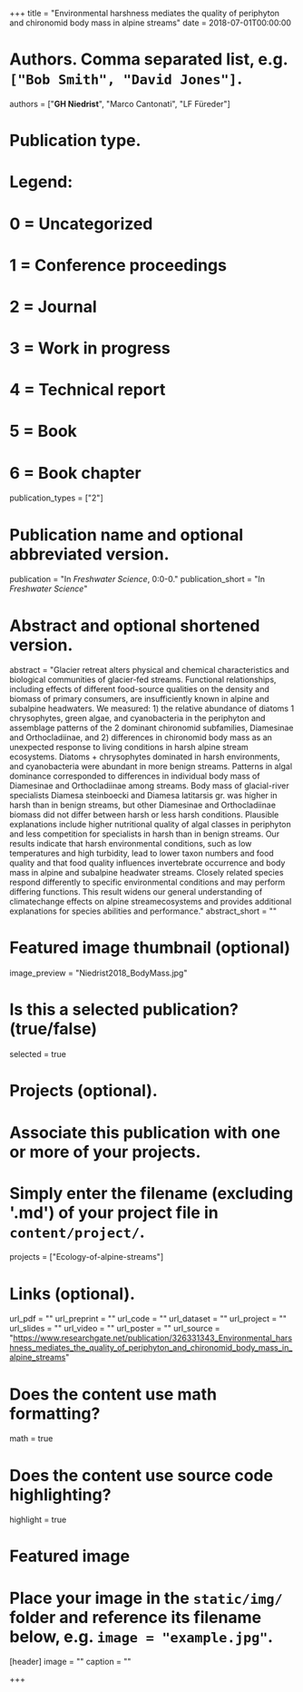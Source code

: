 +++
title = "Environmental harshness mediates the quality of periphyton and chironomid body mass in alpine streams"
date = 2018-07-01T00:00:00

# Authors. Comma separated list, e.g. `["Bob Smith", "David Jones"]`.
authors = ["**GH Niedrist**", "Marco Cantonati", "LF Füreder"]

# Publication type.
# Legend:
# 0 = Uncategorized
# 1 = Conference proceedings
# 2 = Journal
# 3 = Work in progress
# 4 = Technical report
# 5 = Book
# 6 = Book chapter
publication_types = ["2"]

# Publication name and optional abbreviated version.
publication = "In *Freshwater Science*, 0:0-0."
publication_short = "In *Freshwater Science*"

# Abstract and optional shortened version.
abstract = "Glacier retreat alters physical and chemical characteristics and biological communities of glacier-fed streams. Functional relationships, including effects of different food-source qualities on the density and biomass of primary consumers, are insufficiently known in alpine and subalpine headwaters. We measured: 1) the relative abundance of diatoms 1 chrysophytes, green algae, and cyanobacteria in the periphyton and assemblage patterns of the 2 dominant chironomid subfamilies, Diamesinae and Orthocladiinae, and 2) differences in chironomid body mass as an unexpected response to living conditions in harsh alpine stream ecosystems. Diatoms + chrysophytes dominated in harsh environments, and cyanobacteria were abundant in more benign streams. Patterns in algal dominance corresponded to differences in individual body mass of Diamesinae and Orthocladiinae among streams. Body mass of glacial-river specialists Diamesa steinboecki and Diamesa latitarsis gr. was higher in harsh than in benign streams, but other Diamesinae and Orthocladiinae biomass did not differ between harsh or less harsh conditions. Plausible explanations include higher nutritional quality of algal classes in periphyton and less competition for specialists in harsh than in benign streams. Our results indicate that harsh environmental conditions, such as low temperatures and high turbidity, lead to lower taxon numbers and food quality and that food quality influences invertebrate occurrence and body mass in alpine and subalpine headwater streams. Closely related species respond differently to specific environmental conditions and may perform differing functions. This result widens our general understanding of climatechange effects on alpine streamecosystems and provides additional explanations for species abilities and performance."
abstract_short = ""

# Featured image thumbnail (optional)
image_preview = "Niedrist2018_BodyMass.jpg"

# Is this a selected publication? (true/false)
selected = true

# Projects (optional).
#   Associate this publication with one or more of your projects.
#   Simply enter the filename (excluding '.md') of your project file in `content/project/`.
projects = ["Ecology-of-alpine-streams"]

# Links (optional).
url_pdf = ""
url_preprint = ""
url_code = ""
url_dataset = ""
url_project = ""
url_slides = ""
url_video = ""
url_poster = ""
url_source = "https://www.researchgate.net/publication/326331343_Environmental_harshness_mediates_the_quality_of_periphyton_and_chironomid_body_mass_in_alpine_streams"

# Does the content use math formatting?
math = true

# Does the content use source code highlighting?
highlight = true

# Featured image
# Place your image in the `static/img/` folder and reference its filename below, e.g. `image = "example.jpg"`.
[header]
image = ""
caption = ""

+++
